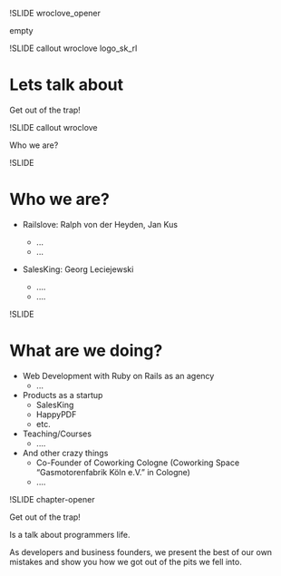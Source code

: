 !SLIDE wroclove_opener

empty

!SLIDE callout wroclove logo_sk_rl

# Lets talk about

Get out of the trap!

!SLIDE callout wroclove

Who we are?

!SLIDE

# Who we are?

* Railslove: Ralph von der Heyden, Jan Kus
  * ...
  * ...

* SalesKing: Georg Leciejewski
  * ....
  * ....

!SLIDE

# What are we doing?

* Web Development with Ruby on Rails as an agency
  * ...
* Products as a startup
  * SalesKing
  * HappyPDF
  * etc.
* Teaching/Courses
  * ....
* And other crazy things
  * Co-Founder of Coworking Cologne (Coworking Space “Gasmotorenfabrik Köln e.V.” in Cologne)
  * ....

!SLIDE chapter-opener

Get out of the trap!

Is a talk about programmers life. 

As developers and business founders, we present the best of our own mistakes and show you how we got out of the pits we fell into.